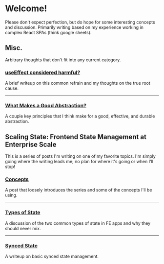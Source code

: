 # Welcome!

Please don't expect perfection, but do hope for some interesting concepts and discussion. Primarily writing based on my experience working in complex React SPAs (think google sheets). 

## Misc.

Arbitrary thoughts that don't fit into any current category.

### [useEffect considered harmful?](./misc/references.md)
A brief writeup on this common refrain and my thoughts on the true root cause.

___

### [What Makes a Good Abstraction?](./misc/abstractions.md)

A couple key principles that I think make for a good, effective, and durable abstraction.

## Scaling State: Frontend State Management at Enterprise Scale

This is a series of posts I'm writing on one of my favorite topics. I'm simply going where the writing leads me; no plan for where it's going or when I'll stop!

### [Concepts](./scaling-state/concepts.md)
A post that loosely introduces the series and some of the concepts I'll be using.

___

### [Types of State](./scaling-state/types.md)
A discussion of the two common types of state in FE apps and why they should never mix.

___

### [Synced State](./scaling-state/synced-state.md)
A writeup on basic synced state management.
